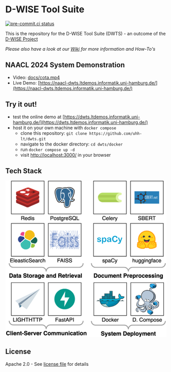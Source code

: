 # D-WISE Tool Suite

[![pre-commit.ci status](https://results.pre-commit.ci/badge/github/uhh-lt/dwts/mwp_v1.svg)](https://results.pre-commit.ci/latest/github/uhh-lt/dwts/mwp_v1)

This is the repository for the D-WISE Tool Suite (DWTS) - an outcome of
the [D-WISE Project](https://www.dwise.uni-hamburg.de/)

_Please also have a look at our [Wiki](https://github.com/uhh-lt/dwts/wiki) for more information and How-To's_

## NAACL 2024 System Demonstration

- Video: [docs/cota.mp4](docs/cota.mp4)
- Live Demo: [https://naacl-dwts.ltdemos.informatik.uni-hamburg.de/](https://naacl-dwts.ltdemos.informatik.uni-hamburg.de/)

## Try it out!

- test the online demo at [https://dwts.ltdemos.informatik.uni-hamburg.de/](https://dwts.ltdemos.informatik.uni-hamburg.de/)
- host it on your own machine with `docker compose`
  - clone this repository: `git clone https://github.com/uhh-lt/dwts.git`
  - navigate to the docker directory: `cd dwts/docker`
  - run `docker compose up -d`
  - visit [http://localhost:3000/](http://localhost:3000/) in your browser

## Tech Stack

![TechStack](docs/DWTS_Arch-backend-techstack.drawio.png)

## License

Apache 2.0 - See [license file](LICENSE) for details
